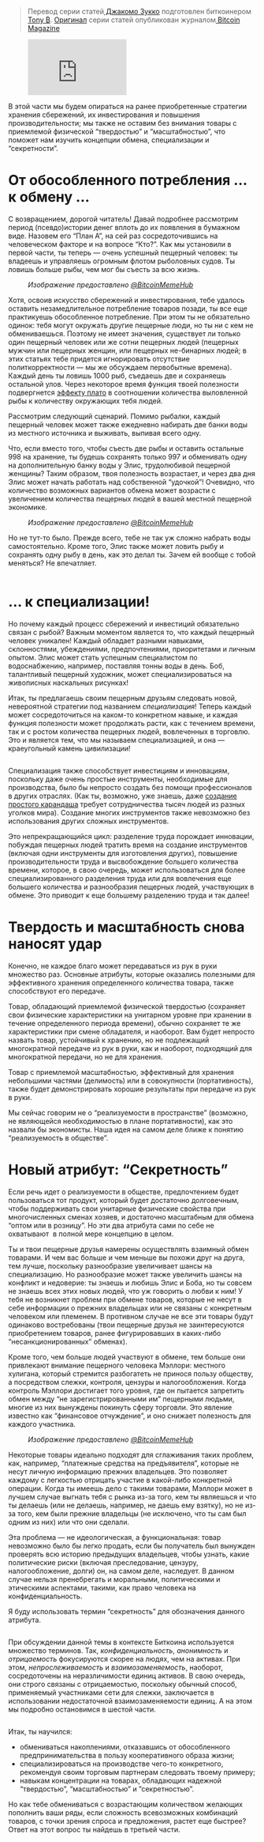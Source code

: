  >  Перевод серии статей[ Джакомо Зукко](https://twitter.com/giacomozucco) подготовлен биткоинером [Tony ₿](https://twitter.com/TonyCrusoe). [Оригинал](https://bitcoinmagazine.com/articles/discovering-bitcoin-a-brief-overview-from-cavemen-to-the-lightning-network) серии статей опубликован журналом[ Bitcoin Magazine](https://bitcoinmagazine.com/)

<figure class="kg-card kg-embed-card"><iframe allow="accelerometer; autoplay; clipboard-write; encrypted-media; gyroscope; picture-in-picture" allowfullscreen="" frameborder="0" height="113" src="https://www.youtube.com/embed/Lzo1J3g4Kd0?feature=oembed" width="200"></iframe></figure>

В этой части мы будем опираться на ранее приобретенные стратегии хранения сбережений, их инвестирования и повышения производительности; мы также не оставим без внимания товары с приемлемой физической “твердостью” и “масштабностью”, что поможет нам изучить концепции обмена, специализации и “секретности”.

<h1 id="%D0%BE%D1%82-%D0%BE%D0%B1%D0%BE%D1%81%D0%BE%D0%B1%D0%BB%D0%B5%D0%BD%D0%BD%D0%BE%D0%B3%D0%BE-%D0%BF%D0%BE%D1%82%D1%80%D0%B5%D0%B1%D0%BB%D0%B5%D0%BD%D0%B8%D1%8F-%D0%BA-%D0%BE%D0%B1%D0%BC%D0%B5%D0%BD%D1%83-%E2%80%A6">От обособленного потребления ... к обмену …</h1>

С возвращением, дорогой читатель! Давай подробнее рассмотрим период (псевдо)истории денег вплоть до их появления в бумажном виде. Назовем его “План А”, на сей раз сосредоточившись на человеческом факторе и на вопросе “Кто?”. Как мы установили в первой части, ты теперь — очень успешный пещерный человек: ты владеешь и управляешь огромным флотом рыболовных судов. Ты ловишь больше рыбы, чем мог бы съесть за всю жизнь.

<figure class="kg-card kg-image-card kg-width-wide kg-card-hascaption"><img alt="" class="kg-image" loading="lazy" src="https://lh4.googleusercontent.com/k25l1OxuHs9YdIcVbwTGZV2mNGEHktT_X3IbUjoA_m02Up6JSB3YxP6BuTuP43p9onYQ26rBaDNxNksCxbsN4FmL-oT88TiS56m88aFxMUGx6FsBlJInuggroO_PTwlHshXA_xuE"/><figcaption><em>Изображение предоставлено </em><a href="https://twitter.com/BitcoinMemeHub"><em>@BitcoinMemeHub</em></a></figcaption></figure>

Хотя, освоив искусство сбережений и инвестирования, тебе удалось оставить незамедлительное потребление товаров позади, ты все еще практикуешь обособленное потребление. При этом ты не обязательно одинок: тебя могут окружать другие пещерные люди, но ты ни с кем не обмениваешься. Поэтому не имеет значения, существует ли только один пещерный человек или же сотни пещерных людей (пещерных мужчин или пещерных женщин, или пещерных не-бинарных людей; в этих статьях тебе придется игнорировать отсутствие политкорректности — мы же обсуждаем первобытные времена). Каждый день ты ловишь 1000 рыб, съедаешь две и сохраняешь остальной улов. Через некоторое время функция твоей полезности подвергнется [эффекту плато](https://en.wikipedia.org/wiki/Plateau_effect) в соотношении количества выловленной рыбы к количеству окружающих тебя людей.

Рассмотрим следующий сценарий. Помимо рыбалки, каждый пещерный человек может также ежедневно набирать две банки воды из местного источника и выживать, выпивая всего одну.

Что, если вместо того, чтобы съесть две рыбы и оставить остальные 998 на хранение, ты будешь сохранять только 997 и обменивать одну на дополнительную банку воды у Элис, трудолюбивой пещерной женщины? Таким образом, твоя полезность возрастает, и через два дня Элис может начать работать над собственной “удочкой”! Очевидно, что количество возможных вариантов обмена может возрасти с увеличением количества пещерных людей в вашей местной пещерной экономике.

<figure class="kg-card kg-image-card kg-width-wide kg-card-hascaption"><img alt="" class="kg-image" loading="lazy" src="https://lh5.googleusercontent.com/tF63-7uH605MPmSCff4XkHgZh3xUsL0IrSNnJVPn4PKWUVWfOfzsbl7xl_XLsvlQmqyoEQzWkcBl5KZ71iHvNLOm7K09Mbik4xG_-4vGIGgHC4vm7B2ZdVuhG4_Wmgb0FQlPzVLT"/><figcaption><em>Изображение предоставлено </em><a href="https://twitter.com/BitcoinMemeHub"><em>@BitcoinMemeHub</em></a></figcaption></figure>

Но не тут-то было. Прежде всего, тебе не так уж сложно набрать воды самостоятельно. Кроме того, Элис также может ловить рыбу и сохранять одну рыбу в день, как это делал ты. Зачем ей вообще с тобой меняться? Не впечатляет.

<figure class="kg-card kg-image-card"><img alt="" class="kg-image" loading="lazy" src="https://lh4.googleusercontent.com/5g9x5Td5GW_JP0LTUaO8W8MBeqBj5vEWpNfU2suCGmrO1VUa_UYz7PqtDAHgJAGgSSl2s3u2tmPv8m7cHOuMtqbM9c63GgOw5EY36arrfaXHNxy60I_z0F0_kfUemJxyRZ9LCikK"/></figure>

<h1 id="%E2%80%A6-%D0%BA-%D1%81%D0%BF%D0%B5%D1%86%D0%B8%D0%B0%D0%BB%D0%B8%D0%B7%D0%B0%D1%86%D0%B8%D0%B8">… к специализации!</h1>

Но почему каждый процесс сбережений и инвестиций обязательно связан с рыбой? Важным моментом является то, что каждый пещерный человек уникален! Каждый обладает разными навыками, склонностями, убеждениями, предпочтениями, приоритетами и личным опытом. Элис может стать успешным специалистом по водоснабжению, например, поставляя тонны воды в день. Боб, талантливый пещерный художник, может специализироваться на живописных наскальных рисунках!

Итак, ты предлагаешь своим пещерным друзьям следовать новой, невероятной стратегии под названием _специализация_! Теперь каждый может сосредоточиться на каком-то конкретном навыке, и каждая функция полезности может продолжать расти, как с течением времени, так и с ростом количества пещерных людей, вовлеченных в торговлю. Это и является тем, что мы называем специализацией, и она — краеугольный камень цивилизации!

<figure class="kg-card kg-image-card kg-width-wide"><img alt="" class="kg-image" loading="lazy" src="https://lh4.googleusercontent.com/EZ9v77Bza7SwQ_aFeIvIazpGY_YYepZab_j93rI2rIcpeXhvuLaRr3ydFeyyoiw6q660qFYAwc82iLVToKQu8J19tH2SB7Il6J4MOJQfoIBz2Q91LfnpXOpQvFWS0bp9PszQIys6"/></figure>

Специализация также способствует инвестициям и инновациям, поскольку даже очень простые инструменты, необходимые для производства, было бы непросто создать без помощи профессионалов в других отраслях. (Как ты, возможно, уже знаешь, даже [создание простого карандаша](https://www.youtube.com/watch?v=67tHtpac5ws) требует сотрудничества тысяч людей из разных уголков мира). Создание многих инструментов также невозможно без использования других сложных инструментов.

Это непрекращающийся цикл: разделение труда порождает инновации, побуждая пещерных людей тратить время на создание инструментов (включая одни инструменты для изготовления других), повышение производительности труда и высвобождение большего количества времени, которое, в свою очередь, может использоваться для более специализированного разделения труда или для вовлечения еще большего количества и разнообразия пещерных людей, участвующих в обмене. Это приводит к еще большему разделению труда и так далее!

<h1 id="%D1%82%D0%B2%D0%B5%D1%80%D0%B4%D0%BE%D1%81%D1%82%D1%8C-%D0%B8-%D0%BC%D0%B0%D1%81%D1%88%D1%82%D0%B0%D0%B1%D0%BD%D0%BE%D1%81%D1%82%D1%8C-%D1%81%D0%BD%D0%BE%D0%B2%D0%B0-%D0%BD%D0%B0%D0%BD%D0%BE%D1%81%D1%8F%D1%82-%D1%83%D0%B4%D0%B0%D1%80">Твердость и масштабность снова наносят удар</h1>

Конечно, не каждое благо может передаваться из рук в руки множество раз. Основные атрибуты, которые оказались полезными для эффективного хранения определенного количества товара, также способствуют его передаче.

Товар, обладающий приемлемой физической твердостью (сохраняет свои физические характеристики на унитарном уровне при хранении в течение определенного периода времени), обычно сохраняет те же характеристики при смене обладателя, и наоборот. Вам будет непросто назвать товар, устойчивый к хранению, но не подлежащий многократной передаче из рук в руки, как и наоборот, подходящий для многократной передачи, но не для хранения.

Товар с приемлемой масштабностью, эффективный для хранения небольшими частями (делимость) или в совокупности (портативность), также будет демонстрировать хорошие результаты при передаче из рук в руки.

Мы сейчас говорим не о “реализуемости в пространстве” (возможно, не являющейся необходимостью в плане портативности), как это назвали бы экономисты. Наша идея на самом деле ближе к понятию “реализуемость в обществе”.

<h1 id="%D0%BD%D0%BE%D0%B2%D1%8B%D0%B9-%D0%B0%D1%82%D1%80%D0%B8%D0%B1%D1%83%D1%82-%E2%80%9C%D1%81%D0%B5%D0%BA%D1%80%D0%B5%D1%82%D0%BD%D0%BE%D1%81%D1%82%D1%8C%E2%80%9D">Новый атрибут: “Секретность”</h1>

Если речь идет о реализуемости в обществе, предпочтением будет пользоваться тот продукт, который будет достаточно долговечным, чтобы поддерживать свои унитарные физические свойства при многочисленных сменах хозяев, и достаточно масштабным для обмена “оптом или в розницу”. Но эти два атрибута сами по себе не охватывают &nbsp;в полной мере концепцию в целом.

Ты и твои пещерные друзья намерены осуществлять взаимный обмен товарами. И чем вас больше и чем меньше вы похожи друг на друга, тем лучше, поскольку разнообразие увеличивает шансы на специализацию. Но разнообразие может также увеличить шансы на конфликт и недоверие: ты знаешь и любишь Элис и Боба, но ты совсем не знаешь всех этих новых людей, что уж говорить о любви к ним! У тебя не возникнет проблем при обмене товаров, которые не несут в себе информации о прежних владельцах или не связаны с конкретным человеком или племенем. В противном случае не все эти товары будут одинаково востребованы (твои пещерные друзья не заинтересуются приобретением товаров, ранее фигурировавших в каких-либо “несанкционированных” обменах).  

Кроме того, чем больше людей участвуют в обмене, тем больше они привлекают внимание пещерного человека Мэллори: местного хулигана, который стремится разбогатеть не принося пользу обществу, а посредством слежки, контроля, цензуры и налогообложения. Когда контроль Мэллори достигает того уровня, где он пытается запретить обмен между “не зарегистрированными им” пещерными людьми, многие из них вынуждены покинуть сферу торговли. Это явление известно как “финансовое отчуждение”, и оно снижает полезность для каждого участника.

<figure class="kg-card kg-image-card kg-width-wide kg-card-hascaption"><img alt="" class="kg-image" loading="lazy" src="https://lh5.googleusercontent.com/2P-yBageY-Pve1yElp-eFALRUvX995mOnzW6NRrVGgnlMQVC2FQlFmsCpuOJf9scfNsIAd_WyhpqIhLg9m9lPStTEl-bT-MPOlPFoYDEtJFFUK-VSuFFArrpXdkF87q1wv9OOQWi"/><figcaption><em>Изображение предоставлено </em><a href="https://twitter.com/BitcoinMemeHub"><em>@BitcoinMemeHub</em></a></figcaption></figure>

Некоторые товары идеально подходят для сглаживания таких проблем, как, например, “платежные средства на предъявителя”, которые не несут личную информацию прежних владельцев. Это позволяет каждому с легкостью отрицать участие в какой-либо конкретной операции. Когда ты имеешь дело с такими товарами, Мэллори может в лучшем случае выгнать тебя с рынка из-за того, кем ты являешься и что ты делаешь (или не делаешь, например, не даешь ему взятку), но не из-за того, кем были прежние владельцы (не исключено, что ты сам был одним из них) или что они сделали.

Эта проблема — не идеологическая, а функциональная: товар невозможно было бы легко продать, если бы получатель был вынужден проверять всю историю предыдущих владельцев, чтобы узнать, какие политические риски (включая преследование, цензуру, налогообложение, долги) он, на самом деле, наследует. В данном случае нельзя пренебрегать и моральными, политическими и этическими аспектами, такими, как право человека на конфиденциальность.

Я буду использовать термин “секретность” для обозначения данного атрибута.

<figure class="kg-card kg-image-card kg-width-wide"><img alt="" class="kg-image" loading="lazy" src="https://lh6.googleusercontent.com/oFypixPS7GJ0BDnrKZULaXeAtotgInCIi0u5nrDjfl2dIVM06ps84mLsAoXSg-PJkY5JuOeqfKXOjk2GHKDOKopiflzQ2Rg1fWX7YJUH_EepAonfHBeVwasZUKI310h2sneMqNsI"/></figure>

При обсуждении данной темы в контексте Биткоина используется множество терминов. Так, _конфиденциальность_, _анонимность_ и _отрицаемость_ фокусируются скорее на людях, чем на активах. При этом, _непрослеживаемость_ и _взаимозаменяемость_, наоборот, сосредоточены на неразличимости единиц активов. В свою очередь, они строго связаны с отрицаемостью, поскольку обычный способ, применяемый участниками сети для слежки, заключается в использовании недостаточной взаимозаменяемости единиц. А на этом мы подробно остановимся в шестой части.

<figure class="kg-card kg-image-card"><img alt="" class="kg-image" loading="lazy" src="https://lh5.googleusercontent.com/f6UmEcH_WgAscFjVnTijbQdYTU8qvi2I8tVGLweNo00yf2K_R9REDCoQ721fYpD_gqsy5mGP8rg3ChpUMS3d8VcqtGJj1l050WMFSew3I3fO7IjjZ01zpUAD6vruVakGY8LncsyZ"/></figure>

Итак, ты научился:

*   обмениваться накоплениями, отказавшись от обособленного предпринимательства в пользу кооперативного образа жизни;
*   специализироваться на производстве чего-то конкретного, рекомендуя своим торговым партнерам следовать твоему примеру;
*   навыкам концентрации на товарах, обладающих надежной “твердостью”, “масштабностью” и ”секретностью”.

Но как тебе обмениваться с возрастающим количеством желающих пополнить ваши ряды, если сложность всевозможных комбинаций товаров, с точки зрения спроса и предложения, растет еще быстрее? Ответ на этот вопрос ты найдешь в третьей части.  
  
